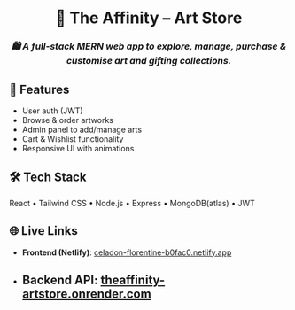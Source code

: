 <h1 align="center">🎨 <strong>The Affinity – Art Store</strong></h1>
<h3 align="center"><em>🛍️ A full-stack MERN web app to explore, manage, purchase & customise art and gifting collections.</em></h3>

## 🚀 Features
- User auth (JWT)
- Browse & order artworks
- Admin panel to add/manage arts
- Cart & Wishlist functionality
- Responsive UI with animations

## 🛠 Tech Stack
React • Tailwind CSS • Node.js • Express • MongoDB(atlas) • JWT

## 🌐 Live Links

- **Frontend (Netlify)**: [celadon-florentine-b0fac0.netlify.app](https://celadon-florentine-b0fac0.netlify.app) 
- ## **Backend API**: [theaffinity-artstore.onrender.com](https://theaffinity-artstore.onrender.com)

